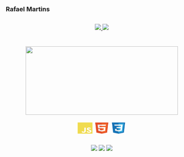 ### Rafael Martins
##

<div align="center">
  <a href="https://github.com/rafaelmartinsferreira">
  <img height="160em" src="https://github-readme-stats.vercel.app/api?username=rafaelmartinsferreira&show_icons=true&theme=dracula&include_all_commits=true&count_private=true"/>
  <img height="160em" src="https://github-readme-stats.vercel.app/api/top-langs/?username=rafaelmartinsferreira&layout=compact&langs_count=7&theme=dracula"/>
</div>

#

<div align="center"><a href="https://git.io/streak-stats"><img height="180em" width="400em" src="https://streak-stats.demolab.com?user=rafaelmartinsferreira&theme=dark&locale=pt-br&date_format=j%20M%5B%20Y%5D"/></a>
</div>

<div align="center">
<div style="display: inline_block"><br>
  <img align="center" alt="Rafa-Js" height="30" width="40" src="https://raw.githubusercontent.com/devicons/devicon/master/icons/javascript/javascript-plain.svg">
  <img align="center" alt="Rafa-HTML" height="30" width="40" src="https://raw.githubusercontent.com/devicons/devicon/master/icons/html5/html5-original.svg">
  <img align="center" alt="Rafa-CSS" height="30" width="40" src="https://raw.githubusercontent.com/devicons/devicon/master/icons/css3/css3-original.svg"> 
  </div>
  </div>
 
  ##
  <div align="center">
<div> 
  <a href="https://instagram.com/rafaelmaartinsferreira" target="_blank"><img src="https://img.shields.io/badge/-Instagram-%23E4405F?style=for-the-badge&logo=instagram&logoColor=white" target="_blank"></a>
  <a href = "mailto:rafaelmartinsferreira03@gmail.com"><img src="https://img.shields.io/badge/-Gmail-%23333?style=for-the-badge&logo=gmail&logoColor=white" target="_blank"></a>
  <a href="https://www.linkedin.com/in/rafael-martins-1a0a50228" target="_blank"><img src="https://img.shields.io/badge/-LinkedIn-%230077B5?style=for-the-badge&logo=linkedin&logoColor=white" target="_blank"></a> 
 </div>
  </div>
